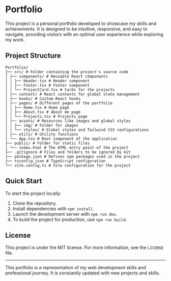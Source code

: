 # Portfolio

This project is a personal portfolio developed to showcase my skills and achievements. It is designed to be intuitive, responsive, and easy to navigate, providing visitors with an optimal user experience while exploring my work.

## Project Structure

```
Portfolio/
├── src/ # Folder containing the project's source code
│ ├── components/ # Reusable React components
│ │ ├── Header.tsx # Header component
│ │ ├── Footer.tsx # Footer component
│ │ └── ProjectCard.tsx # Cards for the projects
│ ├── context/ # React contexts for global state management
│ ├── hooks/ # Custom React hooks
│ ├── pages/ # Different pages of the portfolio
│ │ ├── Home.tsx # Home page
│ │ ├── About.tsx # About me page
│ │ └── Projects.tsx # Projects page
│ ├── assets/ # Resources like images and global styles
│ │ ├── img/ # Folder for images
│ │ └── styles/ # Global styles and Tailwind CSS configurations
│ ├── utils/ # Utility functions
│ └── App.tsx # Root component of the application
├── public/ # Folder for static files
│ └── index.html # The HTML entry point of the project
├── .gitignore # Files and folders to be ignored by Git
├── package.json # Defines npm packages used in the project
├── tsconfig.json # TypeScript configuration
└── vite.config.ts # Vite configuration for the project
```

## Quick Start

To start the project locally:

1. Clone the repository.
2. Install dependencies with `npm install`.
3. Launch the development server with `npm run dev`.
4. To build the project for production, use `npm run build`.

## License

This project is under the MIT license. For more information, see the `LICENSE` file.

---

This portfolio is a representation of my web development skills and professional journey. It is constantly updated with new projects and skills.
